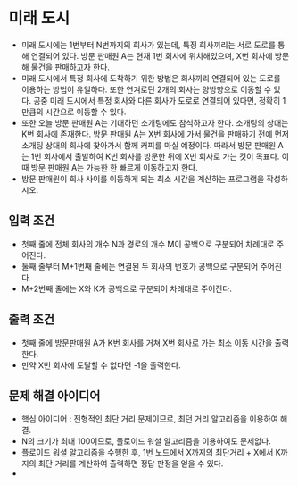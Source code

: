 # 미래 도시
- 미래 도시에는 1번부터 N번까지의 회사가 있는데, 특정 회사끼리는 서로 도로를 통해 연결되어 있다. 방문 판매원 A는 현재 1번 회사에 위치해있으며, X번 회사에 방문해 물건을 판매하고자 한다.
- 미래 도시에서 특정 회사에 도착하기 위한 방법은 회사끼리 연결되어 있는 도로를 이용하는 방법이 유일하다. 또한 연겨로딘 2개의 회사는 양방향으로 이동할 수 있다. 공중 미래 도시에서 특정 회사와 다른 회사가 도로로 연결되어 있다면, 정확히 1만큼의 시간으로 이동할 수 있다.
- 또한 오늘 방문 판매원 A는 기대하던 소개팅에도 참석하고자 한다. 소개팅의 상대는 K번 회사에 존재한다. 방문 판매원 A는 X번 회사에 가서 물건을 판매하기 전에 먼저 소개팅 상대의 회사에 찾아가서 함께 커피를 마실 예정이다. 따라서 방문 판매원 A는 1번 회사에서 출발하여 K번 회사를 방문한 뒤에 X번 회사로 가는 것이 목표다. 이때 방문 판매원 A는 가능한 한 빠르게 이동하고자 한다.
- 방문 판매원이 회사 사이를 이동하게 되는 최소 시간을 계산하는 프로그램을 작성하시오.

## 입력 조건
- 첫째 줄에 전체 회사의 개수 N과 경로의 개수 M이 공백으로 구분되어 차례대로 주어진다.
- 둘째 줄부터 M+1번째 줄에는 연결된 두 회사의 번호가 공백으로 구분되어 주어진다.
- M+2번째 줄에는 X와 K가 공백으로 구분되어 차례대로 주어진다.

## 출력 조건
- 첫째 줄에 방문판매원 A가 K번 회사를 거쳐 X번 회사로 가는 최소 이동 시간을 출력한다.
- 만약 X번 회사에 도달할 수 없다면 -1을 출력한다.

## 문제 해결 아이디어
- 핵심 아이디어 : 전형적인 최단 거리 문제이므로, 최던 거리 알고리즘을 이용하여 해결.
- N의 크기가 최대 100이므로, 플로이드 워셜 알고리즘을 이용하여도 문제없다.
- 플로이드 워셜 알고리즘을 수행한 후, 1번 노드에서 X까지의 최단거리 + X에서 K까지의 최단 거리를 계산하여 출력하면 정답 판정을 얻을 수 있다.
-